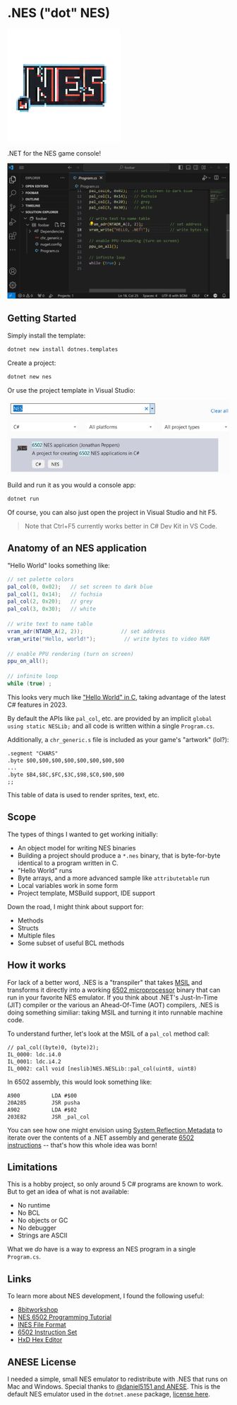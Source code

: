 # .NES ("dot" NES)

![dot NES logo](assets/logo.png)

.NET for the NES game console!

![Gif of NES Emulator launching from VS Code](assets/vscode.gif)

## Getting Started

Simply install the template:

```sh
dotnet new install dotnes.templates
```

Create a project:

```sh
dotnet new nes
```

Or use the project template in Visual Studio:

![Screenshot of the NES project template in Visual Studio](assets/vs-template.png)

Build and run it as you would a console app:

```sh
dotnet run
```

Of course, you can also just open the project in Visual Studio and hit F5.

> Note that Ctrl+F5 currently works better in C# Dev Kit in VS Code.

## Anatomy of an NES application

"Hello World" looks something like:

```csharp
// set palette colors
pal_col(0, 0x02);   // set screen to dark blue
pal_col(1, 0x14);   // fuchsia
pal_col(2, 0x20);   // grey
pal_col(3, 0x30);   // white

// write text to name table
vram_adr(NTADR_A(2, 2));            // set address
vram_write("Hello, world!");         // write bytes to video RAM

// enable PPU rendering (turn on screen)
ppu_on_all();

// infinite loop
while (true) ;
```

This looks very much like ["Hello World" in
C](https://8bitworkshop.com/v3.10.0/?platform=nes&file=hello.c), taking
advantage of the latest C# features in 2023.

By default the APIs like `pal_col`, etc. are provided by an implicit
`global using static NESLib;` and all code is written within a single
`Program.cs`.

Additionally, a `chr_generic.s` file is included as your game's "artwork" (lol?):

```assembly
.segment "CHARS"
.byte $00,$00,$00,$00,$00,$00,$00,$00
...
.byte $B4,$8C,$FC,$3C,$98,$C0,$00,$00
;;
```

This table of data is used to render sprites, text, etc.

## Scope

The types of things I wanted to get working initially:

* An object model for writing NES binaries
* Building a project should produce a `*.nes` binary, that is byte-for-byte
  identical to a program written in C.
* "Hello World" runs
* Byte arrays, and a more advanced sample like `attributetable` run
* Local variables work in some form
* Project template, MSBuild support, IDE support

Down the road, I might think about support for:

* Methods
* Structs
* Multiple files
* Some subset of useful BCL methods

## How it works

For lack of a better word, .NES is a "transpiler" that takes
[MSIL](https://en.wikipedia.org/wiki/MSIL) and transforms it directly into a
working [6502 microprocessor](http://www.6502.org/) binary that can run in your
favorite NES emulator. If you think about .NET's Just-In-Time (JIT) compiler or
the various an Ahead-Of-Time (AOT) compilers, .NES is doing something similiar:
taking MSIL and turning it into runnable machine code.

To understand further, let's look at the MSIL of a `pal_col` method call:

```msil
// pal_col((byte)0, (byte)2);
IL_0000: ldc.i4.0
IL_0001: ldc.i4.2
IL_0002: call void [neslib]NES.NESLib::pal_col(uint8, uint8)
```

In 6502 assembly, this would look something like:

```assembly
A900          LDA #$00
20A285        JSR pusha
A902          LDA #$02
203E82        JSR _pal_col
```

You can see how one might envision using [System.Reflection.Metadata][srm] to
iterate over the contents of a .NET assembly and generate [6502
instructions][6502-instructions] -- that's how this whole idea was born!

[srm]: https://learn.microsoft.com/dotnet/api/system.reflection.metadata
[6502-instructions]: https://www.masswerk.at/6502/6502_instruction_set.html

## Limitations

This is a hobby project, so only around 5 C# programs are known to work. But to
get an idea of what is not available:

* No runtime
* No BCL
* No objects or GC
* No debugger
* Strings are ASCII

What we *do* have is a way to express an NES program in a single `Program.cs`.

## Links

To learn more about NES development, I found the following useful:

* [8bitworkshop](https://8bitworkshop.com)
* [NES 6502 Programming Tutorial](https://www.vbforums.com/showthread.php?858389-NES-6502-Programming-Tutorial-Part-1-Getting-Started)
* [INES File Format](https://wiki.nesdev.org/w/index.php/INES)
* [6502 Instruction Set][6502-instructions]
* [HxD Hex Editor](https://mh-nexus.de/en/hxd/)

## ANESE License

I needed a simple, small NES emulator to redistribute with .NES that runs on Mac
and Windows. Special thanks to [@daniel5151 and
ANESE](https://github.com/daniel5151/ANESE). This is the default NES emulator
used in the `dotnet.anese` package, [license
here](https://github.com/daniel5151/ANESE/blob/8ae814d615479b1496c98033a1f5bc4da5921c6f/LICENSE).